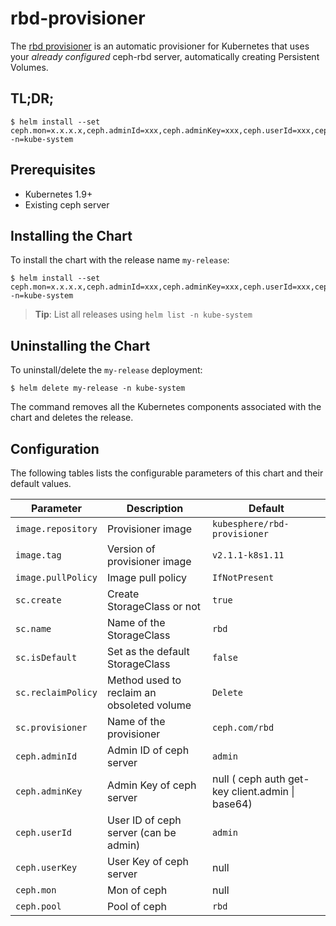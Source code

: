 # rbd-provisioner

The [rbd provisioner](https://github.com/kubernetes-incubator/external-storage/tree/master/ceph/rbd) is an automatic provisioner for Kubernetes that uses your *already configured* ceph-rbd server, automatically creating Persistent Volumes.

## TL;DR;

```console
$ helm install --set ceph.mon=x.x.x.x,ceph.adminId=xxx,ceph.adminKey=xxx,ceph.userId=xxx,ceph.userKey=xxx -n=kube-system
```

## Prerequisites

- Kubernetes 1.9+
- Existing ceph server 

## Installing the Chart

To install the chart with the release name `my-release`:

```console
$ helm install --set ceph.mon=x.x.x.x,ceph.adminId=xxx,ceph.adminKey=xxx,ceph.userId=xxx,ceph.userKey=xxx -n=kube-system
```

> **Tip**: List all releases using `helm list -n kube-system`

## Uninstalling the Chart

To uninstall/delete the `my-release` deployment:

```console
$ helm delete my-release -n kube-system
```

The command removes all the Kubernetes components associated with the chart and deletes the release.

## Configuration

The following tables lists the configurable parameters of this chart and their default values.

| Parameter                         | Description                                 | Default                                                   |
| --------------------------------- | -------------------------------------       | --------------------------------------------------------- |
| `image.repository`                | Provisioner image                           | `kubesphere/rbd-provisioner`         |
| `image.tag`                       | Version of provisioner image                | `v2.1.1-k8s1.11`                                          |
| `image.pullPolicy`                | Image pull policy                           | `IfNotPresent`                                            |
| `sc.create`                       | Create StorageClass or not                  | `true`                                              |
| `sc.name`                         | Name of the StorageClass                    | `rbd`                                              |
| `sc.isDefault`                    | Set as the default StorageClass             | `false`	                                              |
| `sc.reclaimPolicy`                | Method used to reclaim an obsoleted volume  | `Delete` 	                              |
| `sc.provisioner`                  | Name of the provisioner                     |  `ceph.com/rbd`                                         |
| `ceph.adminId`                    | Admin ID of ceph server                     | `admin`                                     |
| `ceph.adminKey`                   | Admin Key of ceph server                    | null ( ceph auth get-key client.admin &#124; base64)   | 
| `ceph.userId`                     | User ID of ceph server (can be admin)       | `admin` |
| `ceph.userKey`                    | User Key of ceph server                     | null |
| `ceph.mon` 		                | Mon of ceph                                 | null						   |
| `ceph.pool`	                    | Pool of ceph                                | `rbd`						      |

